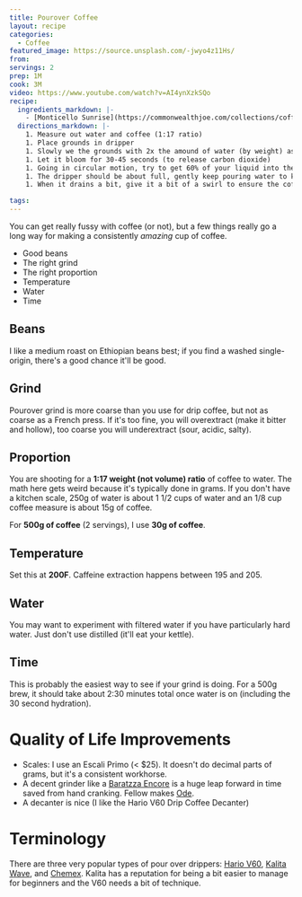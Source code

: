 ```yaml
---
title: Pourover Coffee
layout: recipe
categories:
  - Coffee
featured_image: https://source.unsplash.com/-jwyo4z11Hs/
from:
servings: 2
prep: 1M
cook: 3M
video: https://www.youtube.com/watch?v=AI4ynXzkSQo
recipe:
  ingredients_markdown: |-
    - [Monticello Sunrise](https://commonwealthjoe.com/collections/coffee/products/monticello-sunrise) Coffee
  directions_markdown: |-
    1. Measure out water and coffee (1:17 ratio)
    1. Place grounds in dripper
    1. Slowly we the grounds with 2x the amound of water (by weight) as coffee (e.g. 30g of grounds gets 60g water).
    1. Let it bloom for 30-45 seconds (to release carbon dioxide)
    1. Going in circular motion, try to get 60% of your liquid into the brewer in the next 30 seconds (300g by 1:15).
    1. The dripper should be about full, gently keep pouring water to keep it full.
    1. When it drains a bit, give it a bit of a swirl to ensure the coffee grounds form a flat bed. 

tags:
---
```


You can get really fussy with coffee (or not), but a few things really go a long way for making a consistently *amazing* cup of coffee.

- Good beans
- The right grind
- The right proportion
- Temperature
- Water
- Time

## Beans
I like a medium roast on Ethiopian beans best; if you find a washed single-origin, there's a good chance it'll be good.

## Grind
Pourover grind is more coarse than you use for drip coffee, but not as coarse as a French press. If it's too fine, you will overextract (make it bitter and hollow), too coarse you will underextract (sour, acidic, salty).

## Proportion
You are shooting for a **1:17 weight (not volume) ratio** of coffee to water. The math here gets weird because it's typically done in grams. If you don't have a kitchen scale, 250g of water is about 1 1/2 cups of water and an 1/8 cup coffee measure is about 15g of coffee.

For **500g of coffee** (2 servings), I use **30g of coffee**.

## Temperature

Set this at **200F**. Caffeine extraction happens between 195 and 205.

## Water

You may want to experiment with filtered water if you have particularly hard water. Just don't use distilled (it'll eat your kettle).

## Time

This is probably the easiest way to see if your grind is doing. For a 500g brew, it should take about 2:30 minutes total once water is on (including the 30 second hydration).

# Quality of Life Improvements

- Scales: I use an Escali Primo (< $25). It doesn't do decimal parts of grams, but it's a consistent workhorse.
- A decent grinder like a [Baratzza Encore](https://baratza.com/grinder/encore/) is a huge leap forward in time saved from hand cranking. Fellow makes [Ode](https://fellowproducts.com/products/ode-brew-grinder).
- A decanter is nice (I like the Hario V60 Drip Coffee Decanter)

# Terminology

There are three very popular types of pour over drippers: [Hario V60](https://www.hario-usa.com/collections/drippers), [Kalita Wave](http://kalita.ae/products/waveseries/), and [Chemex](https://www.chemexcoffeemaker.com/). Kalita has a reputation for being a bit easier to manage for beginners and the V60 needs a bit of technique.
